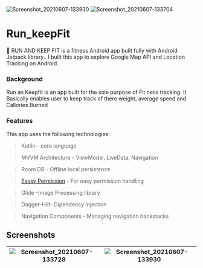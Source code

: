 ![Screenshot_20210607-133930](https://user-images.githubusercontent.com/64317588/121030178-1a7a2d80-c75e-11eb-80ab-4d4fc27a189c.png)
![Screenshot_20210607-133704](https://user-images.githubusercontent.com/64317588/121028326-96737600-c75c-11eb-80d1-c76fb654843c.png)
# Run_keepFit




👀  RUN AND KEEP FIT is a fitness  Android app built fully with Android Jetpack library..
I built this app to explore Google Map API and Location Tracking on Android.




### Background
Run an Keepfit is an app built for the sole purpose of Fit ness tracking. It Basically enables user to keep track of there weight, average speed and Callories Burned

### Features



This app uses the following technologies:

> Kotlin - core language

> MVVM Architecture - ViewModel, LiveData, Navigation 

> Room DB - Offline local persistence

>[Eassy Permission](https://github.com/googlesamples/easypermissions) - For easy permission handling

>Glide -Image Processing library

>Dagger-Hilt- Dipendency Injection

>Navigation Components - Managing navigation backstacks 




## Screenshots

|![Screenshot_20210607-133728](https://user-images.githubusercontent.com/64317588/121029590-9031c980-c75d-11eb-8a72-f33c1747b33c.png)|![Screenshot_20210607-133930](https://user-images.githubusercontent.com/64317588/121030178-1a7a2d80-c75e-11eb-80ab-4d4fc27a189c.png)|
|:--:|:--:|







